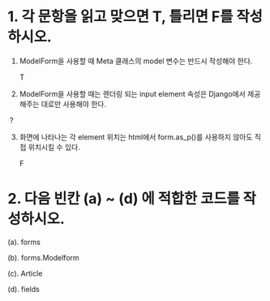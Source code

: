 # 1. 각 문항을 읽고 맞으면 T, 틀리면 F를 작성하시오.

1. ModelForm을 사용할 때 Meta 클래스의 model 변수는 반드시 작성해야 한다.

   T

2. ModelForm을 사용할 때는 렌더링 되는 input element 속성은 Django에서
  제공 해주는 대로만 사용해야 한다.

​		?

3. 화면에 나타나는 각 element 위치는 html에서 form.as_p()를 사용하지 않아도
   직접 위치시킬 수 있다.

   F









# 2. 다음 빈칸 (a) ~ (d) 에 적합한 코드를 작성하시오.

(a). forms

(b). forms.Modelform

(c). Article

(d). fields

